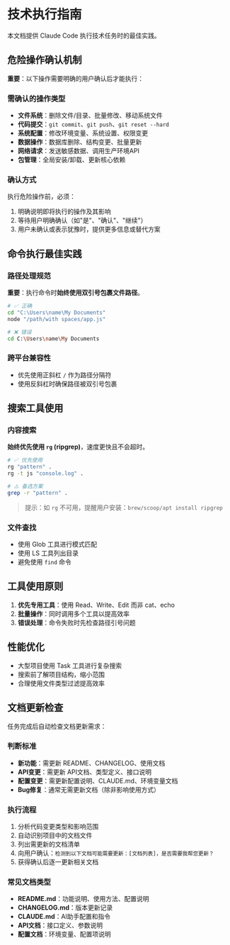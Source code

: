 # 技术执行指南

本文档提供 Claude Code 执行技术任务时的最佳实践。

## 危险操作确认机制

**重要**：以下操作需要明确的用户确认后才能执行：

### 需确认的操作类型
- **文件系统**：删除文件/目录、批量修改、移动系统文件
- **代码提交**：`git commit`、`git push`、`git reset --hard`
- **系统配置**：修改环境变量、系统设置、权限变更
- **数据操作**：数据库删除、结构变更、批量更新
- **网络请求**：发送敏感数据、调用生产环境API
- **包管理**：全局安装/卸载、更新核心依赖

### 确认方式
执行危险操作前，必须：
1. 明确说明即将执行的操作及其影响
2. 等待用户明确确认（如"是"、"确认"、"继续"）
3. 用户未确认或表示犹豫时，提供更多信息或替代方案

## 命令执行最佳实践

### 路径处理规范

**重要**：执行命令时**始终使用双引号包裹文件路径**。

```bash
# ✅ 正确
cd "C:\Users\name\My Documents"
node "/path/with spaces/app.js"

# ❌ 错误
cd C:\Users\name\My Documents
```

### 跨平台兼容性
- 优先使用正斜杠 `/` 作为路径分隔符
- 使用反斜杠时确保路径被双引号包裹

## 搜索工具使用

### 内容搜索
**始终优先使用 `rg` (ripgrep)**，速度更快且不会超时。

```bash
# ✅ 优先使用
rg "pattern" .
rg -t js "console.log" .

# ⚠️ 备选方案
grep -r "pattern" .
```

> 提示：如 `rg` 不可用，提醒用户安装：`brew/scoop/apt install ripgrep`

### 文件查找
- 使用 Glob 工具进行模式匹配
- 使用 LS 工具列出目录
- 避免使用 `find` 命令

## 工具使用原则

1. **优先专用工具**：使用 Read、Write、Edit 而非 cat、echo
2. **批量操作**：同时调用多个工具以提高效率
3. **错误处理**：命令失败时先检查路径引号问题

## 性能优化

- 大型项目使用 Task 工具进行复杂搜索
- 搜索前了解项目结构，缩小范围
- 合理使用文件类型过滤提高效率

## 文档更新检查

任务完成后自动检查文档更新需求：

### 判断标准
- **新功能**：需更新 README、CHANGELOG、使用文档
- **API变更**：需更新 API文档、类型定义、接口说明
- **配置变更**：需更新配置说明、CLAUDE.md、环境变量文档
- **Bug修复**：通常无需更新文档（除非影响使用方式）

### 执行流程
1. 分析代码变更类型和影响范围
2. 自动识别项目中的文档文件
3. 列出需更新的文档清单
4. 向用户确认：`检测到以下文档可能需要更新：[文档列表]，是否需要我帮您更新？`
5. 获得确认后逐一更新相关文档

### 常见文档类型
- **README.md**：功能说明、使用方法、配置说明
- **CHANGELOG.md**：版本更新记录
- **CLAUDE.md**：AI助手配置和指令
- **API文档**：接口定义、参数说明
- **配置文档**：环境变量、配置项说明